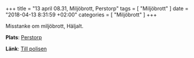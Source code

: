 +++
title = "13 april 08.31, Miljöbrott, Perstorp"
tags = [
  "Miljöbrott"
]
date = "2018-04-13 8:31:59 +02:00"
categories = [
    "Miljöbrott"
]
+++

Misstanke om miljöbrott, Häljalt.

**Plats**: [Perstorp](http://www.google.com/maps/place/56.137972,13.394986)

**Länk**: [Till polisen](https://polisen.se/aktuellt/handelser/2018/april/13/13-april-08.31-miljobrott-perstorp/)
